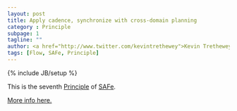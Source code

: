 ```yaml
---
layout: post
title: Apply cadence, synchronize with cross-domain planning
category : Principle
subpage: 1
tagline: ""
author: <a href="http://www.twitter.com/kevintrethewey">Kevin Trethewey</a>
tags: [Flow, SAFe, Principle]
---
```

{% include JB/setup %}

This is the seventh [Principle](/principles.html) of [SAFe](/archetype/SAFe).

[More info here.](http://scaledagileframework.com/apply-cadence-synchronize-with-cross-domain-planning/)



